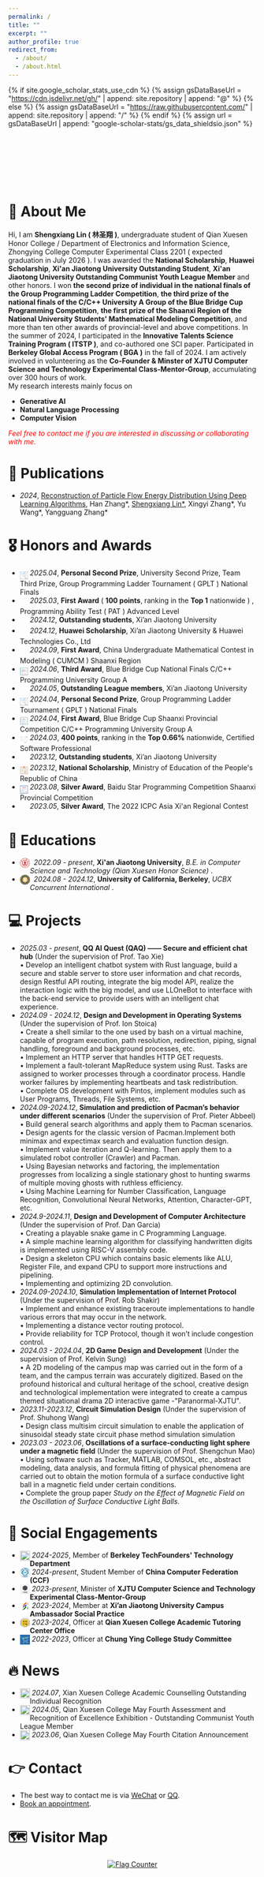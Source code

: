 ```yaml
---
permalink: /
title: ""
excerpt: ""
author_profile: true
redirect_from: 
  - /about/
  - /about.html
---
```


{% if site.google_scholar_stats_use_cdn %}
{% assign gsDataBaseUrl = "https://cdn.jsdelivr.net/gh/" | append: site.repository | append: "@" %}
{% else %}
{% assign gsDataBaseUrl = "https://raw.githubusercontent.com/" | append: site.repository | append: "/" %}
{% endif %}
{% assign url = gsDataBaseUrl | append: "google-scholar-stats/gs_data_shieldsio.json" %}

<span class='anchor' id='about-me'></span>


<div style="text-align: center;">
  <div id="clustrmap-container" style="width: 100px; height: 100px; margin: 0 auto;">
    <script type="text/javascript" id="clstr_globe" src="//clustrmaps.com/globe.js?d=56lMcEgyb62-eylf7Dm8DoH9REfGMyekIRssSno47a4"></script>
  </div>
</div>

# 👦 About Me            
Hi, I am **Shengxiang Lin ( 林圣翔 )**, undergraduate student of Qian Xuesen Honor College / Department of Electronics and Information Science, Zhongying College Computer Experimental Class 2201 ( expected graduation in July 2026 ). I was awarded the **National Scholarship**, **Huawei Scholarship**, **Xi'an Jiaotong University Outstanding Student**, **Xi'an Jiaotong University Outstanding Communist Youth League Member** and other honors. I won **the second prize of individual in the national finals of the Group Programming Ladder Competition**, **the third prize of the national finals of the C/C++ University A Group of the Blue Bridge Cup Programming Competition**, **the first prize of the Shaanxi Region of the National University Students' Mathematical Modeling Competition**, and more than ten other awards of provincial-level and above competitions. In the summer of 2024, I participated in the **Innovative Talents Science Training Program ( ITSTP )**, and co-authored one SCI paper. Participated in **Berkeley Global Access Program ( BGA )** in the fall of 2024. I am actively involved in volunteering as the **Co-Founder & Minster of XJTU Computer Science and Technology Experimental Class-Mentor-Group**, accumulating over 300 hours of work.     
My research interests mainly focus on 
- **Generative AI**    
- **Natural Language Processing**         
- **Computer Vision**                 
       
<span style="color: red; font-style: italic;">Feel free to contact me if you are interested in discussing or collaborating with me.</span>    
# 📝 Publications   
- *2024*, [Reconstruction of Particle Flow Energy Distribution Using Deep Learning Algorithms](https://scholar.google.com/citations?view_op=view_citation&hl=en&user=W-rloDsAAAAJ&citation_for_view=W-rloDsAAAAJ:u5HHmVD_uO8C), Han Zhang\*, <u>Shengxiang Lin*</u>, Xingyi Zhang\*, Yu Wang\*, Yangguang Zhang\*      

# 🎖 Honors and Awards    
- [<img src="https://raw.githubusercontent.com/reallinshengxiang/reallinshengxiang1.github.io/refs/heads/master/images/Personal%20Second%20Prize%2C%20Group%20Programming%20Ladder%20Tournament%20(%20GPLT%20)%20National%20Finals.webp"  align = "middle"  width="16" height="16"/>](../cv/Personal%20Second%20Prize%2C%20Group%20Programming%20Ladder%20Tourn.pdf) *2025.04*, **Personal Second Prize**, University Second Prize, Team Third Prize, Group Programming Ladder Tournament ( GPLT ) National Finals      
- [<img src="https://raw.githubusercontent.com/reallinshengxiang/reallinshengxiang.github.io/refs/heads/main/images/PAT.webp"  align = "middle"  width="16" height="16"/>](../cv/First%20Award%2C%20Programming%20Ability%20Test%20(%20PAT%20)%20Advanced%20Level.pdf) *2025.03*, **First Award** ( **100 points**, ranking in the **Top 1** nationwide ) , Programming Ability Test ( PAT ) Advanced Level
- [<img src="https://raw.githubusercontent.com/reallinshengxiang/reallinshengxiang.github.io/refs/heads/main/images/Outstanding%20Student.webp"  align = "middle"  width="16" height="16"/>](../cv/Outstanding%20Student.pdf) *2024.12*, **Outstanding students**, Xi’an Jiaotong University     
- [<img src="https://raw.githubusercontent.com/reallinshengxiang/reallinshengxiang.github.io/refs/heads/main/images/Huaweischolarship.webp"  align = "middle"  width="16" height="16"/>](../cv/Huawei%20scholarship.pdf) *2024.12*, **Huawei Scholarship**, Xi’an Jiaotong University & Huawei Technologies Co., Ltd       
- [<img src="https://raw.githubusercontent.com/reallinshengxiang/reallinshengxiang.github.io/refs/heads/main/images/First%20Award%2CNational%20University%20Student%20Mathematical%20Modeling%20Competition%20Shaanxi%20Region.webp"  align = "middle"  width="16" height="16"/>](../cv/First%20Award%2CNational%20University%20Student%20Mathematical%20Modeling%20Competition%20Shaanxi%20Region.pdf) *2024.09*, **First Award**, China Undergraduate Mathematical Contest in Modeling ( CUMCM ) Shaanxi Region      
- [<img src="https://raw.githubusercontent.com/reallinshengxiang/reallinshengxiang1.github.io/refs/heads/master/images/Third%20Award%2C%20Blue%20Bridge%20Cup%20National%20Finals%20CC%2B%2B%20Programming%20University%20Group%20A.webp"  align = "middle"  width="16" height="16"/>](../cv/Personal%20Second%20Prize%2C%20Group%20Programming%20Ladder%20Tourn.pdf)  *2024.06*, **Third Award**, Blue Bridge Cup National Finals C/C++ Programming University Group A      
- [<img src="https://raw.githubusercontent.com/reallinshengxiang/reallinshengxiang1.github.io/refs/heads/master/images/Outstanding%20League%20members%2C%20Xi%E2%80%99an%20Jiaotong%20University.webp"  align = "middle"  width="16" height="16"/>](../cv/Outstanding%20League%20members%2C%20Xi’an.pdf) *2024.05*, **Outstanding League members**, Xi’an Jiaotong University          
- [<img src="https://raw.githubusercontent.com/reallinshengxiang/reallinshengxiang1.github.io/refs/heads/master/images/Personal%20Second%20Prize%2C%20Group%20Programming%20Ladder%20Tournament%20(%20GPLT%20)%20National%20Finals.webp"  align = "middle"  width="16" height="16"/>](../cv/Personal%20Second%20Prize%2C%20Group%20Programming%20Ladder%20Tourn.pdf) *2024.04*, **Personal Second Prize**, Group Programming Ladder Tournament ( GPLT ) National Finals    
- [<img src="https://raw.githubusercontent.com/reallinshengxiang/reallinshengxiang1.github.io/refs/heads/master/images/First%20Award%2C%20Blue%20Bridge%20Cup%20Shaanxi%20Provincial%20Competition%20CC%2B%2B%20Programming%20University%20Group%20A.webp"  align = "middle"  width="16" height="16"/>](../cv/First%20Award%2C%20Blue%20Bridge%20Cup%20Shaanxi%20Provincial%20Competition%20C%2B%2B.pdf) *2024.04*, **First Award**, Blue Bridge Cup Shaanxi Provincial Competition C/C++ Programming University Group A     
- [<img src="https://raw.githubusercontent.com/reallinshengxiang/reallinshengxiang1.github.io/refs/heads/master/images/400%20points%2C%20ranking%20in%20the%20top%200.66%25%20nationwide%2CCertified%20Software%20Professional.webp"  align = "middle"  width="16" height="16"/>](../cv/400%20points%2C%20ranking%20in%20the%20top%200.66%25%20nationwide%2CCertified%20Software%20Professional.pdf) *2024.03*, **400 points**, ranking in the **Top 0.66%** nationwide, Certified Software Professional
-  [<img src="https://raw.githubusercontent.com/reallinshengxiang/reallinshengxiang1.github.io/refs/heads/master/images/Outstanding%20students%2C%20Xi%E2%80%99an%20Jiaotong%20University.webp"  align = "middle"  width="16" height="16"/>](../cv/Outstanding%20students%2C%20Xi’an%20Jiaotong%20University.pdf) *2023.12*, **Outstanding students**, Xi’an Jiaotong University       
- [<img src="https://raw.githubusercontent.com/reallinshengxiang/reallinshengxiang1.github.io/refs/heads/master/images/National%20Scholarship.webp"  align = "middle"  width="16" height="16"/>](../cv/National%20Scholarship.pdf) *2023.12*, **National Scholarship**, Ministry of Education of the People's Republic of China           
- [<img src="https://raw.githubusercontent.com/reallinshengxiang/reallinshengxiang1.github.io/refs/heads/master/images/Silver%20Award%2C%20Baidu%20Star%20Programming%20Competition%20Shaanxi%20Provincial%20Competition%20.webp"  align = "middle"  width="16" height="16"/>](../cv/Silver%20Award%2C%20Baidu%20Star%20Programming%20Competition%20Shaanxi%20Provincial%20Competition.pdf) *2023.08*,  **Silver Award**, Baidu Star Programming Competition Shaanxi Provincial Competition     
- [<img src="https://raw.githubusercontent.com/reallinshengxiang/reallinshengxiang1.github.io/refs/heads/master/images/Silver%20Award%2C%20The%202022%20ICPC%20Asia%20Xi%E2%80%99an%20Regional%20Contest.webp"  align = "middle"  width="16" height="16"/>](../cv/Silver%20Award%2C%20The%202022%20ICPC%20Asia%20Xi’an%20Regional%20Contest.pdf) *2023.05*,  **Silver Award**, The 2022 ICPC Asia Xi'an Regional Contest     

# 📖 Educations
-  [<img src="https://raw.githubusercontent.com/reallinshengxiang/reallinshengxiang1.github.io/refs/heads/master/images/xjtu.webp"  align = "left"   width="20" height="20"/>](http://en.xjtu.edu.cn/about.html) &nbsp; *2022.09 - present*, **Xi'an Jiaotong University**, *B.E. in Computer Science and Technology (Qian Xuesen Honor Science)* . 
- [<img src="https://raw.githubusercontent.com/reallinshengxiang/reallinshengxiang1.github.io/refs/heads/master/images/ucb.webp"  align = "left"  width="20" height="20"/>](https://www.berkeley.edu/)  &nbsp; *2024.08 - 2024.12*, **University of California, Berkeley**, *UCBX Concurrent International* . 

# 💻 Projects
- *2025.03 - present*, **QQ AI Quest (QAQ) —— Secure and efficient chat hub** (Under the supervision of Prof. Tao Xie)        
   • Develop an intelligent chatbot system with Rust language, build a secure and stable server to store user information and chat records, design Restful API routing, integrate the big model API, realize the interaction logic with the big model, and use LLOneBot to interface with the back-end service to provide users with an intelligent chat experience.
- *2024.09 - 2024.12*, **Design and Development in Operating Systems** (Under the supervision of Prof. Ion Stoica)        
   • Create a shell similar to the one used by bash on a virtual machine, capable of program execution, path resolution, redirection, piping, signal handling, foreground and background processes, etc.             
   • Implement an HTTP server that handles HTTP GET requests.          
   • Implement a fault-tolerant MapReduce system using Rust. Tasks are assigned to worker processes through a coordinator process. Handle worker failures by implementing heartbeats and task redistribution.      
   • Complete OS development with Pintos, implement modules such as User Programs, Threads, File Systems, etc.           
- *2024.09-2024.12*, **Simulation and prediction of Pacman’s behavior under different scenarios** (Under the supervision of Prof. Pieter Abbeel)         
  • Build general search algorithms and apply them to Pacman scenarios.      
  • Design agents for the classic version of Pacman.Implement both minimax and expectimax search and evaluation function design.          
  • Implement value iteration and Q-learning. Then apply them to a simulated robot controller (Crawler) and Pacman.               
  • Using Bayesian networks and factoring, the implementation progresses from localizing a single stationary ghost to hunting swarms of multiple moving ghosts with ruthless efficiency.      
  • Using Machine Learning for Number Classification, Language Recognition, Convolutional Neural Networks, Attention, Character-GPT, etc.    
- *2024.9-2024.11*, **Design and Development of Computer Architecture** (Under the supervision of Prof. Dan Garcia)            
  • Creating a playable snake game in C Programming Language.            
  • A simple machine learning algorithm for classifying handwritten digits is implemented using RISC-V assembly code.                 
  • Design a skeleton CPU which contains basic elements like ALU, Register File, and expand CPU to support more instructions and pipelining.        
  • Implementing and optimizing 2D convolution.                
- *2024.09-2024.10*, **Simulation Implementation of Internet Protocol** (Under the supervision of Prof. Rob Shakir)             
  • Implement and enhance existing traceroute implementations to handle various errors that may occur in the network.             
  • Implementing a distance vector routing protocol.             
  • Provide reliability for TCP Protocol, though it won’t include congestion control.            
- *2024.03 - 2024.04*, **2D Game Design and Development** (Under the supervision of Prof. Kelvin Sung)       
  • A 2D modeling of the campus map was carried out in the form of a team, and the campus terrain was accurately digitized. Based on the profound historical and cultural heritage of the school, creative design and technological implementation were integrated to create a campus themed situational drama 2D interactive game -"Paranormal-XJTU".
- *2023.11-2023.12*, **Circuit Simulation Design** (Under the supervision of Prof. Shuhong Wang)       
  • Design class multisim circuit simulation to enable the application of sinusoidal steady state circuit phase method simulation simulation     
- *2023.03 - 2023.06*, **Oscillations of a surface-conducting light sphere under a magnetic field** (Under the supervision of Prof. Shengchun Mao)     
  • Using software such as Tracker, MATLAB, COMSOL, etc., abstract modeling, data analysis, and formula fitting of physical phenomena are carried out to obtain the motion formula of a surface conductive light ball in a magnetic field under certain conditions.                
  • Complete the group paper *Study on the Effect of Magnetic Field on the Oscillation of Surface Conductive Light Balls*.                    

# 💬 Social Engagements
- [<img src="https://raw.githubusercontent.com/reallinshengxiang/reallinshengxiang.github.io/refs/heads/main/images/techfounders.webp"  align = "left"   width="20" height="20"/>](https://techfounders-web.pages.dev/)&nbsp;*2024-2025*, Member of **Berkeley TechFounders' Technology Department**
- [<img src="https://raw.githubusercontent.com/reallinshengxiang/reallinshengxiang1.github.io/refs/heads/master/images/ccf.webp"  align = "left" width="20" height="20"/>](https://www.ccf.org.cn/en/)&nbsp;*2024-present*, Student Member of **China Computer Federation (CCF)**    
- [<img src="https://raw.githubusercontent.com/reallinshengxiang/reallinshengxiang1.github.io/refs/heads/master/images/%E8%AE%A1%E5%AD%A6%E7%BB%84.webp"  align = "left"  width="20" height="20"/>](https://xue.shinonomelab.net/)&nbsp;*2023-present*, Minister of **XJTU Computer Science and Technology Experimental Class-Mentor-Group**    
- [<img src="https://raw.githubusercontent.com/reallinshengxiang/reallinshengxiang1.github.io/refs/heads/master/images/%E7%A4%BE%E4%BC%9A%E5%AE%9E%E8%B7%B5.webp"  align = "left"  width="20" height="20"/>](https://news.xjtu.edu.cn/info/1219/205288.htm)&nbsp;*2023-2024*, Member at **Xi’an Jiaotong University Campus Ambassador Social Practice**      
- [<img src="https://raw.githubusercontent.com/reallinshengxiang/reallinshengxiang1.github.io/refs/heads/master/images/%E9%92%B1%E9%99%A2%E5%AD%A6%E8%BE%85.webp"  align = "left" width="20" height="20"/>](https://qyxf.github.io/about/)&nbsp;*2023-2024*, Officer at **Qian Xuesen College Academic Tutoring Center Office**      
- [<img src="https://raw.githubusercontent.com/reallinshengxiang/reallinshengxiang1.github.io/refs/heads/master/images/%E4%BB%B2%E8%8B%B1%E5%AD%A6%E8%BE%85.webp"  align = "left" width="20" height="20"/>](http://cy.xjtu.edu.cn/info/1022/5294.htm)&nbsp;*2022-2023*, Officer at **Chung Ying College Study Committee** 

# 🔥 News
- [<img src="https://raw.githubusercontent.com/reallinshengxiang/reallinshengxiang.github.io/refs/heads/main/images/L(S%5DO4R%7DZHQPZ%7BKKLLK)0%24C.webp"  align = "left"  width="20" height="20"/>](https://mp.weixin.qq.com/s?__biz=Mzg2NzE1MDM5MQ==&mid=2247489554&idx=1&sn=acae779bb118fe4405c72002bf68e688&chksm=cffa0407ba50e806d4742efc7c07867987fc4589be490c0c0f94ec60851027a92848f3a13b43&mpshare=1&scene=23&srcid=11275DglXHCM9Ko8PRdIvhZT&sharer_shareinfo=408b7c1dd19099b7d14bd26bdc0e1da2&sharer_shareinfo_first=408b7c1dd19099b7d14bd26bdc0e1da2#rd)&nbsp;*2024.07*, Xian Xuesen College Academic Counselling Outstanding Individual Recognition          
- [<img src="https://raw.githubusercontent.com/reallinshengxiang/reallinshengxiang.github.io/refs/heads/main/images/L(S%5DO4R%7DZHQPZ%7BKKLLK)0%24C.webp"  align = "left"  width="20" height="20"/>](https://mp.weixin.qq.com/s?__biz=MzkyOTU3MTcxNQ==&mid=2247487908&idx=1&sn=c9487c0bd44b93c8415f06e3837cd073&chksm=c3669065da810c6831c229fd53bb63696b61f1d484bacbdd0b4438a09d46b3f0ce4da779f90e&mpshare=1&scene=23&srcid=1116aEEVSbcCMvfBkzhwD1vy&sharer_shareinfo=8abcecfef1130d11f4090c2bda30e07a&sharer_shareinfo_first=8abcecfef1130d11f4090c2bda30e07a#rd)&nbsp;*2024.05*, Qian Xuesen College May Fourth Assessment and Recognition of Excellence Exhibition - Outstanding Communist Youth League Member
- [<img src="https://raw.githubusercontent.com/reallinshengxiang/reallinshengxiang.github.io/refs/heads/main/images/L(S%5DO4R%7DZHQPZ%7BKKLLK)0%24C.webp"  align = "left"  width="20" height="20"/>](https://mp.weixin.qq.com/s?__biz=MzI0NzExMjIwMQ==&mid=2650995705&idx=1&sn=f11322a6904706c2d10a835ff678be17&chksm=f3f8126067368330a3d6a068e6cb13aa34e53f350b2c9736e15b85bf2acfcc04f4565ea28831&mpshare=1&scene=23&srcid=1127vDtcrvGgLvMChJ1gLelU&sharer_shareinfo=c4d6f0596af1effeae5af0902dae5ac6&sharer_shareinfo_first=c4d6f0596af1effeae5af0902dae5ac6#rd)&nbsp;*2023.06*, Qian Xuesen College May Fourth Citation Announcement     

<!-- 
<div style="text-align: center;">
  <a href='https://clustrmaps.com/site/1c358'  title='Visit tracker'>
    <img src='//clustrmaps.com/map_v2.png?cl=ffffff&w=350&t=tt&d=56lMcEgyb62-eylf7Dm8DoH9REfGMyekIRssSno47a4'/>
  </a>
</div>     


<div style="text-align: center;">
    <iframe src="https://www.google.com/maps/d/embed?mid=1W9wW6qwjKooETH9q49C2dbOV7m8E3pQ&ehbc=2E312F" width="350" height="200"></iframe>
</div>

<iframe width="640" height="640" src="https://cybermap.kaspersky.com/cn/widget/dynamic/dark" frameborder="0">   -->    
# 👉 Contact      
<!-- <div style="margin-top:100px;"></div>     -->     
- The best way to contact me is via [WeChat](https://raw.githubusercontent.com/reallinshengxiang/reallinshengxiang.github.io/refs/heads/main/images/wechat.webp) or [QQ](https://raw.githubusercontent.com/reallinshengxiang/reallinshengxiang.github.io/refs/heads/main/images/qq.webp).          
- [Book an appointment](https://cal.com/shengxiang-lin).       
<!-- <div style="margin-top: 90px;"></div>-->    
              
# 🗺️ Visitor Map
<div style="text-align: center;">
  <a href="https://info.flagcounter.com/NWJH">
    <img src="https://s05.flagcounter.com/map/NWJH/size_s/txt_000000/border_FFFFFF/pageviews_1/viewers_0/flags_0/" alt="Flag Counter" border="0">
  </a>
</div>

<!-- <div style="display: flex; justify-content: center; align-items: center;">
  <script type="text/javascript" src="https://cdn.livetrafficfeed.com/static/v5/live.js?bc=ffffff&tc=000000&brd1=2853a8&lnk=135d9e&hc=ffffff&hfc=2853a8&nc=19ff19&vv=409&tft=10&ro=1&tz=Asia%2FShanghai&res=1"></script>
  <noscript id="LTF_live_website_visitor">
    <a href="http://livetrafficfeed.com">Visitor Counter</a>
  </noscript>
</div>--> 
